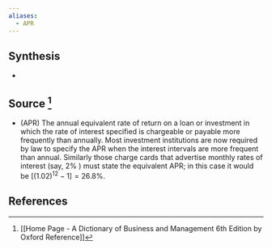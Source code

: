 ```yaml
---
aliases:
  - APR
---
```

## Synthesis
- 
## Source [^1]
- (APR) The annual equivalent rate of return on a loan or investment in which the rate of interest specified is chargeable or payable more frequently than annually. Most investment institutions are now required by law to specify the APR when the interest intervals are more frequent than annual. Similarly those charge cards that advertise monthly rates of interest (say, $2 \%$ ) must state the equivalent APR; in this case it would be $\left[(1.02)^{12}-1\right]=26.8 \%$.
## References

[^1]: [[Home Page - A Dictionary of Business and Management 6th Edition by Oxford Reference]]
